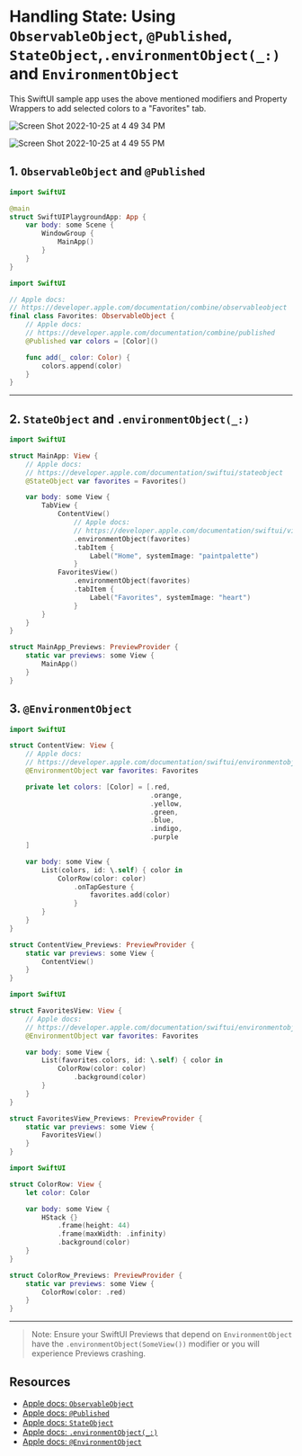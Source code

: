# Handling State: Using `ObservableObject`, `@Published`, `StateObject`,`.environmentObject(_:)` and `EnvironmentObject`

This SwiftUI sample app uses the above mentioned modifiers and Property Wrappers to add selected colors to a "Favorites" tab.

![Screen Shot 2022-10-25 at 4 49 34 PM](https://user-images.githubusercontent.com/1819208/197879179-e8aba439-1012-446d-b04a-9cccd8fb5d1f.png)

![Screen Shot 2022-10-25 at 4 49 55 PM](https://user-images.githubusercontent.com/1819208/197879207-a10981df-ef54-475b-a485-d78651b8b540.png)


## 1. `ObservableObject` and `@Published`

```swift
import SwiftUI

@main
struct SwiftUIPlaygroundApp: App {
    var body: some Scene {
        WindowGroup {
            MainApp()
        }
    }
}
```

```swift
import SwiftUI

// Apple docs:
// https://developer.apple.com/documentation/combine/observableobject
final class Favorites: ObservableObject {
    // Apple docs:
    // https://developer.apple.com/documentation/combine/published
    @Published var colors = [Color]()

    func add(_ color: Color) {
        colors.append(color)
    }
}
```

***

## 2. `StateObject` and `.environmentObject(_:)`


```swift
import SwiftUI

struct MainApp: View {
    // Apple docs:
    // https://developer.apple.com/documentation/swiftui/stateobject
    @StateObject var favorites = Favorites()

    var body: some View {
        TabView {
            ContentView()
                // Apple docs:
                // https://developer.apple.com/documentation/swiftui/view/environmentobject(_:)
                .environmentObject(favorites)
                .tabItem {
                    Label("Home", systemImage: "paintpalette")
                }
            FavoritesView()
                .environmentObject(favorites)
                .tabItem {
                    Label("Favorites", systemImage: "heart")
                }
        }
    }
}

struct MainApp_Previews: PreviewProvider {
    static var previews: some View {
        MainApp()
    }
}
```


## 3. `@EnvironmentObject`

```swift
import SwiftUI

struct ContentView: View {
    // Apple docs:
    // https://developer.apple.com/documentation/swiftui/environmentobject
    @EnvironmentObject var favorites: Favorites

    private let colors: [Color] = [.red,
                                   .orange,
                                   .yellow,
                                   .green,
                                   .blue,
                                   .indigo,
                                   .purple
    ]

    var body: some View {
        List(colors, id: \.self) { color in
            ColorRow(color: color)
                .onTapGesture {
                    favorites.add(color)
                }
        }
    }
}

struct ContentView_Previews: PreviewProvider {
    static var previews: some View {
        ContentView()
    }
}
```

```swift
import SwiftUI

struct FavoritesView: View {
    // Apple docs:
    // https://developer.apple.com/documentation/swiftui/environmentobject
    @EnvironmentObject var favorites: Favorites

    var body: some View {
        List(favorites.colors, id: \.self) { color in
            ColorRow(color: color)
                .background(color)
        }
    }
}

struct FavoritesView_Previews: PreviewProvider {
    static var previews: some View {
        FavoritesView()
    }
}
```

```swift
import SwiftUI

struct ColorRow: View {
    let color: Color

    var body: some View {
        HStack {}
            .frame(height: 44)
            .frame(maxWidth: .infinity)
            .background(color)
    }
}

struct ColorRow_Previews: PreviewProvider {
    static var previews: some View {
        ColorRow(color: .red)
    }
}
```

***

> Note: Ensure your SwiftUI Previews that depend on `EnvironmentObject` have the `.environmentObject(SomeView())` modifier or you will experience Previews crashing.

## Resources 

* [Apple docs: `ObservableObject`](https://developer.apple.com/documentation/combine/observableobject)
* [Apple docs: `@Published`](https://developer.apple.com/documentation/combine/published)
* [Apple docs: `StateObject`](https://developer.apple.com/documentation/swiftui/stateobject)
* [Apple docs: `.environmentObject(_:)`](https://developer.apple.com/documentation/swiftui/view/environmentobject(_:))
* [Apple docs: `@EnvironmentObject`](https://developer.apple.com/documentation/swiftui/environmentobject)

